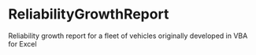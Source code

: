 ReliabilityGrowthReport
=======================

Reliability growth report for a fleet of vehicles originally developed in VBA for Excel